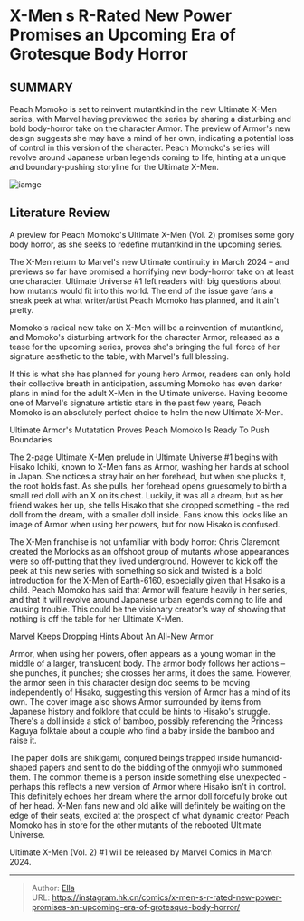 # X-Men s R-Rated New Power Promises an Upcoming Era of Grotesque Body Horror


## SUMMARY 



  Peach Momoko is set to reinvent mutantkind in the new Ultimate X-Men series, with Marvel having previewed the series by sharing a disturbing and bold body-horror take on the character Armor.   The preview of Armor&#39;s new design suggests she may have a mind of her own, indicating a potential loss of control in this version of the character.   Peach Momoko&#39;s series will revolve around Japanese urban legends coming to life, hinting at a unique and boundary-pushing storyline for the Ultimate X-Men.  

![iamge](https://static1.srcdn.com/wordpress/wp-content/uploads/2023/11/armor-header-image.jpg)

## Literature Review

A preview for Peach Momoko&#39;s Ultimate X-Men (Vol. 2) promises some gory body horror, as she seeks to redefine mutantkind in the upcoming series.




The X-Men return to Marvel&#39;s new Ultimate continuity in March 2024 – and previews so far have promised a horrifying new body-horror take on at least one character. Ultimate Universe #1 left readers with big questions about how mutants would fit into this world. The end of the issue gave fans a sneak peek at what writer/artist Peach Momoko has planned, and it ain&#39;t pretty.




Momoko&#39;s radical new take on X-Men will be a reinvention of mutantkind, and Momoko&#39;s disturbing artwork for the character Armor, released as a tease for the upcoming series, proves she&#39;s bringing the full force of her signature aesthetic to the table, with Marvel&#39;s full blessing.



          

If this is what she has planned for young hero Armor, readers can only hold their collective breath in anticipation, assuming Momoko has even darker plans in mind for the adult X-Men in the Ultimate universe. Having become one of Marvel&#39;s signature artistic stars in the past few years, Peach Momoko is an absolutely perfect choice to helm the new Ultimate X-Men.


 Ultimate Armor&#39;s Mutatation Proves Peach Momoko Is Ready To Push Boundaries 
          




The 2-page Ultimate X-Men prelude in Ultimate Universe #1 begins with Hisako Ichiki, known to X-Men fans as Armor, washing her hands at school in Japan. She notices a stray hair on her forehead, but when she plucks it, the root holds fast. As she pulls, her forehead opens gruesomely to birth a small red doll with an X on its chest. Luckily, it was all a dream, but as her friend wakes her up, she tells Hisako that she dropped something - the red doll from the dream, with a smaller doll inside. Fans know this looks like an image of Armor when using her powers, but for now Hisako is confused.

The X-Men franchise is not unfamiliar with body horror: Chris Claremont created the Morlocks as an offshoot group of mutants whose appearances were so off-putting that they lived underground. However to kick off the peek at this new series with something so sick and twisted is a bold introduction for the X-Men of Earth-6160, especially given that Hisako is a child. Peach Momoko has said that Armor will feature heavily in her series, and that it will revolve around Japanese urban legends coming to life and causing trouble. This could be the visionary creator&#39;s way of showing that nothing is off the table for her Ultimate X-Men.






 Marvel Keeps Dropping Hints About An All-New Armor 
          

Armor, when using her powers, often appears as a young woman in the middle of a larger, translucent body. The armor body follows her actions – she punches, it punches; she crosses her arms, it does the same. However, the armor seen in this character design doc seems to be moving independently of Hisako, suggesting this version of Armor has a mind of its own. The cover image also shows Armor surrounded by items from Japanese history and folklore that could be hints to Hisako&#39;s struggle. There&#39;s a doll inside a stick of bamboo, possibly referencing the Princess Kaguya folktale about a couple who find a baby inside the bamboo and raise it.

The paper dolls are shikigami, conjured beings trapped inside humanoid-shaped papers and sent to do the bidding of the onmyoji who summoned them. The common theme is a person inside something else unexpected - perhaps this reflects a new version of Armor where Hisako isn&#39;t in control. This definitely echoes her dream where the armor doll forcefully broke out of her head. X-Men fans new and old alike will definitely be waiting on the edge of their seats, excited at the prospect of what dynamic creator Peach Momoko has in store for the other mutants of the rebooted Ultimate Universe.




Ultimate X-Men (Vol. 2) #1 will be released by Marvel Comics in March 2024.



---

> Author: [Ella](https://instagram.hk.cn/)  
> URL: https://instagram.hk.cn/comics/x-men-s-r-rated-new-power-promises-an-upcoming-era-of-grotesque-body-horror/  


